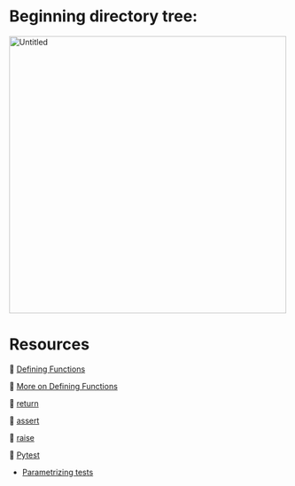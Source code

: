 # Beginning directory tree:

<img src="https://github.com/user-attachments/assets/8632d2ce-455a-4964-bfaa-4f5b86f4a3cc" alt="Untitled" width="500"/>

# Resources

📖 [Defining Functions](https://docs.python.org/3/tutorial/controlflow.html#defining-functions)

📖 [More on Defining Functions](https://docs.python.org/3/tutorial/controlflow.html#more-on-defining-functions)

📖 [return](https://docs.python.org/3/reference/simple_stmts.html#the-return-statement)

📖 [assert](https://docs.python.org/3/reference/simple_stmts.html#the-assert-statement)

📖 [raise](https://docs.python.org/3/reference/simple_stmts.html#the-raise-statement)

📖 [Pytest](https://docs.pytest.org/en/stable/getting-started.html)

- [Parametrizing tests](https://docs.pytest.org/en/stable/how-to/parametrize.html)
